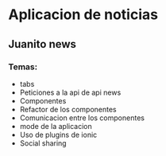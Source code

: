 # Aplicacion de noticias 
## Juanito news

### Temas: 

- tabs
- Peticiones a la api de api news 
- Componentes
- Refactor de los componentes
- Comunicacion entre los componentes
- mode de la aplicacion
- Uso de plugins de ionic
- Social sharing